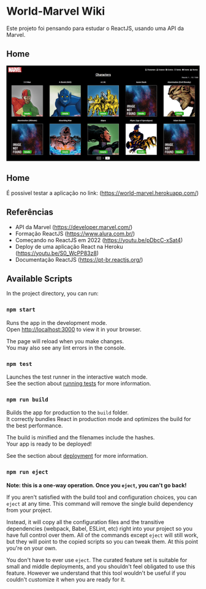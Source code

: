 # World-Marvel Wiki

Este projeto foi pensando para estudar o ReactJS, usando uma API da Marvel.

## Home
![nome_da_imagem.extensão](https://github.com/inaciofabricio/world-marvel/blob/master/public/characters.jpg)

## Home
É possivel testar a aplicação no link: (https://world-marvel.herokuapp.com/)

## Referências

- API da Marvel (https://developer.marvel.com/)
- Formação ReactJS (https://www.alura.com.br/)
- Começando no ReactJS em 2022 (https://youtu.be/pDbcC-xSat4)
- Deploy de uma aplicação React na Heroku (https://youtu.be/S0_WcPP83z8)
- Documentação ReactJS (https://pt-br.reactjs.org/)

## Available Scripts

In the project directory, you can run:

### `npm start`

Runs the app in the development mode.\
Open [http://localhost:3000](http://localhost:3000) to view it in your browser.

The page will reload when you make changes.\
You may also see any lint errors in the console.

### `npm test`

Launches the test runner in the interactive watch mode.\
See the section about [running tests](https://facebook.github.io/create-react-app/docs/running-tests) for more information.

### `npm run build`

Builds the app for production to the `build` folder.\
It correctly bundles React in production mode and optimizes the build for the best performance.

The build is minified and the filenames include the hashes.\
Your app is ready to be deployed!

See the section about [deployment](https://facebook.github.io/create-react-app/docs/deployment) for more information.

### `npm run eject`

**Note: this is a one-way operation. Once you `eject`, you can't go back!**

If you aren't satisfied with the build tool and configuration choices, you can `eject` at any time. This command will remove the single build dependency from your project.

Instead, it will copy all the configuration files and the transitive dependencies (webpack, Babel, ESLint, etc) right into your project so you have full control over them. All of the commands except `eject` will still work, but they will point to the copied scripts so you can tweak them. At this point you're on your own.

You don't have to ever use `eject`. The curated feature set is suitable for small and middle deployments, and you shouldn't feel obligated to use this feature. However we understand that this tool wouldn't be useful if you couldn't customize it when you are ready for it.
